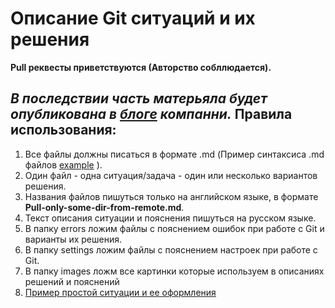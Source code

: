 Описание Git ситуаций и их решения
====================
**Pull реквесты приветствуются (Авторство собллюдается).**

*В последствии часть матерьяла будет опубликована в [блоге][howto] компанни.*
Правила использования:
--------------------
1. Все файлы должны писаться в формате .md (Пример синтаксиса .md файлов [example][syntax] ).
2. Один файл - одна ситуация/задача - один или несколько вариантов решения.
3. Названия файлов пишуться только на английском языке, в формате **Pull-only-some-dir-from-remote.md**.
4. Текст описания ситуации и пояснения пишуться на русском языке. 
5. В папку errors ложим файлы с пояснением ошибок при работе с Git и варианты их решения.
6. В папку settings ложим файлы с пояснением настроек при работе с Git. 
7. В папку images ложм все картинки которые используем в описаниях решений и пояснений
8. [Пример простой ситуации и ее оформления][example] 

[syntax]: https://github.com/fletcher/MultiMarkdown/blob/master/Documentation/Markdown%20Syntax.md  "Git MarkDown syntax"
[howto]: http://howto.memcrab.com
[example]: https://github.com/noon-ehos/memcrab-git-tutorial/blob/master/Commit-only-one-dir-when-all-files-staged.md "First example"
